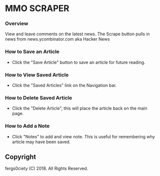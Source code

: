 # MMO SCRAPER

### Overview

View and leave comments on the latest news. The Scrape button pulls in news from news.ycombinator.com aka Hacker News

### How to Save an Article
 * Click the "Save Article" button to save an article for future reading.
### How to View Saved Article
* Click the "Saved Articles" link on the Navigation bar.
### How to Delete Saved Article
* Click the "Delete Article", this will place the article back on the main page.
### How to Add a Note
* Click "Notes" to add and view note. This is useful for remembering why article may have been saved.


## Copyright

fergs0ciety (C) 2018. All Rights Reserved.
